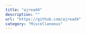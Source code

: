```yaml
---
title: "ajread4"
description: ""
url: "https://github.com/ajread4"
category: "Miscellaneous"
---
```


